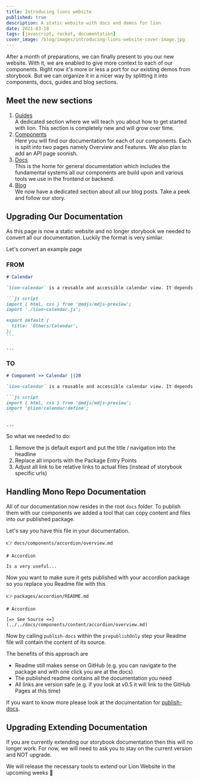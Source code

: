 ```yaml
---
title: Introducing lions website
published: true
description: A static website with docs and demos for lion
date: 2021-03-10
tags: [javascript, rocket, documentation]
cover_image: /blog/images/introducing-lions-website-cover-image.jpg
---
```


After a month of preparations, we can finally present to you our new website. With it, we are enabled to give more context to each of our components.
Right now it's more or less a port for our existing demos from storybook. But we can organize it in a nicer way by splitting it into components, docs, guides and blog sections.

## Meet the new sections

1. [Guides](../guides/index.md) <br>
   A dedicated section where we will teach you about how to get started with lion. This section is completely new and will grow over time.
2. [Components](../components/index.md) <br>
   Here you will find our documentation for each of our components. Each is split into two pages namely Overview and Features. We also plan to add an API page soonish.
3. [Docs](../docs/index.md) <br>
   This is the home for general documentation which includes the fundamental systems all our components are build upon and various tools we use in the frontend or backend.
4. [Blog](./index.md) <br>
   We now have a dedicated section about all our blog posts. Take a peek and follow our story.

## Upgrading Our Documentation

As this page is now a static website and no longer storybook we needed to convert all our documentation.
Luckily the format is very similar.

Let's convert an example page

### FROM

````md
# Calendar

`lion-calendar` is a reusable and accessible calendar view. It depends on [calendar](?path=/docs/calendar--default-story).

```js script
import { html, css } from '@mdjs/mdjs-preview';
import './lion-calendar.js';

export default {
  title: 'Others/Calendar',
};
```

...
````

### TO

````md
# Component >> Calendar ||20

`lion-calendar` is a reusable and accessible calendar view. It depends on [calendar](../../path/to/calendar.md).

```js script
import { html, css } from '@mdjs/mdjs-preview';
import '@lion/calendar/define';
```

...
````

So what we needed to do:

1. Remove the js default export and put the title / navigation into the headline
2. Replace all imports with the Package Entry Points
3. Adjust all link to be relative links to actual files (instead of storybook specific urls)

## Handling Mono Repo Documentation

All of our documentation now resides in the root `docs` folder. To publish them with our components we added a tool that can copy content and files into our published package.

Let's say you have this file in your documentation.

👉 `docs/components/accordion/overview.md`

```
# Accordion

Is a very useful...
```

Now you want to make sure it gets published with your accordion package so you replace you Readme file with this

👉 `packages/accordion/README.md`

```
# Accordion

[=> See Source <=](../../docs/components/content/accordion/overview.md)
```

Now by calling `publish-docs` within the `prepublishOnly` step your Readme file will contain the content of its source.

The benefits of this approach are

- Readme still makes sense on GitHub (e.g. you can navigate to the package and with one click you are at the docs)
- The published readme contains all the documentation you need
- All links are version safe (e.g. if you look at v0.5 it will link to the GitHub Pages at this time)

If you want to know more please look at the documentation for [publish-docs](../docs/node-tools/publish-docs/overview.md).

## Upgrading Extending Documentation

If you are currently extending our storybook documentation then this will no longer work.
For now, we will need to ask you to stay on the current version and NOT upgrade.

We will release the necessary tools to extend our Lion Website in the upcoming weeks 🤗
